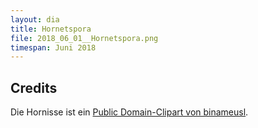 ```yaml
---
layout: dia
title: Hornetspora
file: 2018_06_01__Hornetspora.png
timespan: Juni 2018
---
```


## Credits

Die Hornisse ist ein [Public Domain-Clipart von binameusl](https://web.archive.org/web/20160524155701/https://openclipart.org/detail/82591/brownyellow-hornet).
